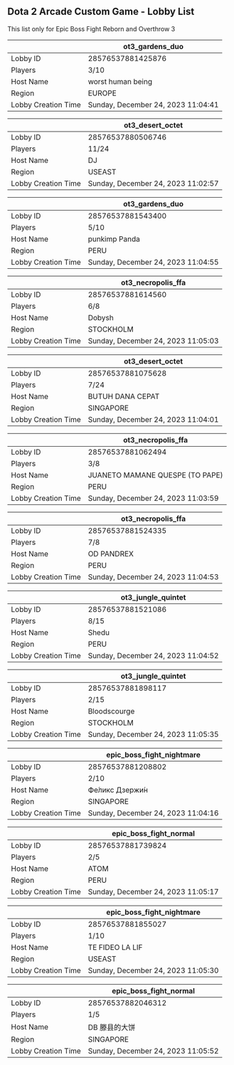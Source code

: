 ## Dota 2 Arcade Custom Game - Lobby List

This list only for Epic Boss Fight Reborn and Overthrow 3

|  | ot3_gardens_duo |
| ------ | ------ |
| Lobby ID | 28576537881425876 |
| Players | 3/10 |
| Host Name | worst human being |
| Region | EUROPE |
| Lobby Creation Time | Sunday, December 24, 2023 11:04:41 |


|  | ot3_desert_octet |
| ------ | ------ |
| Lobby ID | 28576537880506746 |
| Players | 11/24 |
| Host Name | DJ |
| Region | USEAST |
| Lobby Creation Time | Sunday, December 24, 2023 11:02:57 |


|  | ot3_gardens_duo |
| ------ | ------ |
| Lobby ID | 28576537881543400 |
| Players | 5/10 |
| Host Name | punkimp Panda |
| Region | PERU |
| Lobby Creation Time | Sunday, December 24, 2023 11:04:55 |


|  | ot3_necropolis_ffa |
| ------ | ------ |
| Lobby ID | 28576537881614560 |
| Players | 6/8 |
| Host Name | Dobysh |
| Region | STOCKHOLM |
| Lobby Creation Time | Sunday, December 24, 2023 11:05:03 |


|  | ot3_desert_octet |
| ------ | ------ |
| Lobby ID | 28576537881075628 |
| Players | 7/24 |
| Host Name | BUTUH DANA CEPAT |
| Region | SINGAPORE |
| Lobby Creation Time | Sunday, December 24, 2023 11:04:01 |


|  | ot3_necropolis_ffa |
| ------ | ------ |
| Lobby ID | 28576537881062494 |
| Players | 3/8 |
| Host Name | JUANETO MAMANE QUESPE (TO PAPE) |
| Region | PERU |
| Lobby Creation Time | Sunday, December 24, 2023 11:03:59 |


|  | ot3_necropolis_ffa |
| ------ | ------ |
| Lobby ID | 28576537881524335 |
| Players | 7/8 |
| Host Name | OD PANDREX |
| Region | PERU |
| Lobby Creation Time | Sunday, December 24, 2023 11:04:53 |


|  | ot3_jungle_quintet |
| ------ | ------ |
| Lobby ID | 28576537881521086 |
| Players | 8/15 |
| Host Name | Shedu |
| Region | PERU |
| Lobby Creation Time | Sunday, December 24, 2023 11:04:52 |


|  | ot3_jungle_quintet |
| ------ | ------ |
| Lobby ID | 28576537881898117 |
| Players | 2/15 |
| Host Name | Bloodscourge |
| Region | STOCKHOLM |
| Lobby Creation Time | Sunday, December 24, 2023 11:05:35 |


|  | epic_boss_fight_nightmare |
| ------ | ------ |
| Lobby ID | 28576537881208802 |
| Players | 2/10 |
| Host Name | Фе́ликс  Дзержи́н |
| Region | SINGAPORE |
| Lobby Creation Time | Sunday, December 24, 2023 11:04:16 |


|  | epic_boss_fight_normal |
| ------ | ------ |
| Lobby ID | 28576537881739824 |
| Players | 2/5 |
| Host Name | ATOM |
| Region | PERU |
| Lobby Creation Time | Sunday, December 24, 2023 11:05:17 |


|  | epic_boss_fight_nightmare |
| ------ | ------ |
| Lobby ID | 28576537881855027 |
| Players | 1/10 |
| Host Name | TE FIDEO LA LIF |
| Region | USEAST |
| Lobby Creation Time | Sunday, December 24, 2023 11:05:30 |


|  | epic_boss_fight_normal |
| ------ | ------ |
| Lobby ID | 28576537882046312 |
| Players | 1/5 |
| Host Name | DB 滕县的大饼 |
| Region | SINGAPORE |
| Lobby Creation Time | Sunday, December 24, 2023 11:05:52 |


